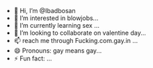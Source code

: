 - 👋 Hi, I’m @Ibadbosan
- 👀 I’m interested in blowjobs...
- 🌱 I’m currently learning sex ...
- 💞️ I’m looking to collaborate on valentine day...
- 📫 reach me through Fucking.com.gay.in ...
- 😄 Pronouns: gay means gay...
- ⚡ Fun fact: ...

<!---
Ibadbosan/Ibadbosan is a ✨ special ✨ repository because its `README.md` (this file) appears on your GitHub profile.
You can click the Preview link to take a look at your changes.
--->
